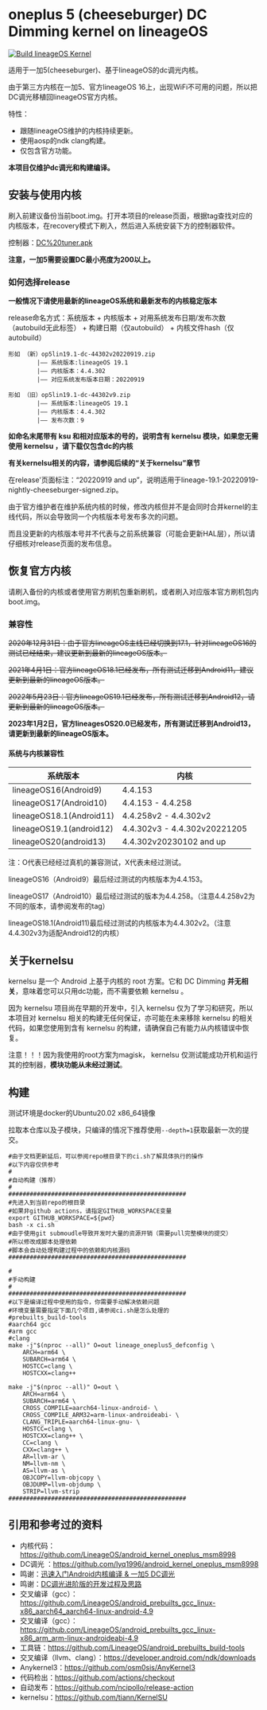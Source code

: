 # oneplus 5 (cheeseburger) DC Dimming  kernel on lineageOS

[![Build lineageOS Kernel](https://github.com/Seshiria/op5dc/actions/workflows/main.yml/badge.svg)](https://github.com/Seshiria/op5dc/actions/workflows/main.yml)

适用于一加5(cheeseburger)、基于lineageOS的dc调光内核。

由于第三方内核在一加5、官方lineageOS 16上，出现WiFi不可用的问题，所以把DC调光移植回lineageOS官方内核。

特性：
- 跟随lineageOS维护的内核持续更新。
- 使用aosp的ndk clang构建。
- 仅包含官方功能。

**本项目仅维护dc调光和构建编译。**

## 安装与使用内核

刷入前建议备份当前boot.img。打开本项目的release页面，根据tag查找对应的内核版本，在recovery模式下刷入，然后进入系统安装下方的控制器软件。

控制器：[DC%20tuner.apk](https://github.com/Seshiria/op5dc/releases/download/4.4.302v20230102/DC.Tuner.1.0.apk)

**注意，一加5需要设置DC最小亮度为200以上。**

### 如何选择release

**一般情况下请使用最新的lineageOS系统和最新发布的内核稳定版本**

release命名方式：系统版本 + 内核版本 + 对用系统发布日期/发布次数（autobuild无此标签） +  构建日期（仅autobuild） + 内核文件hash（仅autobuild）

```
形如 （新）op5lin19.1-dc-44302v20220919.zip
        |—— 系统版本:lineageOS 19.1
        |—— 内核版本：4.4.302
        |—— 对应系统发布版本日期：20220919

形如 （旧）op5lin19.1-dc-44302v9.zip
        |—— 系统版本:lineageOS 19.1
        |—— 内核版本：4.4.302
        |—— 发布次数：9
```

**如命名末尾带有 ksu 和相对应版本的号的，说明含有 kernelsu 模块，如果您无需使用 kernelsu ，请下载仅包含dc的内核**

**有关kernelsu相关的内容，请参阅后续的“关于kernelsu”章节**

在release'页面标注：“20220919 and up”，说明适用于lineage-19.1-20220919-nightly-cheeseburger-signed.zip。

由于官方维护者在维护系统内核的时候，修改内核但并不是会同时合并kernel的主线代码，所以会导致同一个内核版本号发布多次的问题。

而且没更新的内核版本号并不代表与之前系统兼容（可能会更新HAL层），所以请仔细核对release页面的发布信息。


## 恢复官方内核

请刷入备份的内核或者使用官方刷机包重新刷机，或者刷入对应版本官方刷机包内boot.img。


### 兼容性

~~2020年12月31日：由于官方lineageOS主线已经切换到17.1，针对lineageOS16的测试已经结束，建议更新到最新的lineageOS版本。~~ 

~~2021年4月1日：官方lineageOS18.1已经发布，所有测试迁移到Android11，建议更新到最新的lineageOS版本。~~ 

~~2022年5月23日：官方lineageOS19.1已经发布，所有测试迁移到Android12，请更新到最新的lineageOS版本。~~

**2023年1月2日，官方lineagesOS20.0已经发布，所有测试迁移到Android13，请更新到最新的lineageOS版本。**

#### 系统与内核兼容性

|   系统版本    |   内核    |
| ------------ | --------- |
|lineageOS16(Android9)| 4.4.153 |
|lineageOS17(Android10)| 4.4.153 - 4.4.258 |
|lineageOS18.1(Android11)| 4.4.258v2 - 4.4.302v2 |
|lineageOS19.1(android12)| 4.4.302v3 - 4.4.302v20221205 |
|lineageOS20(android13)| 4.4.302v20230102 and up |


注：O代表已经经过真机的兼容测试，X代表未经过测试。

lineageOS16（Android9）最后经过测试的内核版本为4.4.153。

lineageOS17（Android10）最后经过测试的版本为4.4.258。（注意4.4.258v2为不同的版本，请参阅发布的tag）

lineageOS18.1(Android11)最后经过测试的内核版本为4.4.302v2。（注意4.4.302v3为适配Android12的内核）

## 关于kernelsu

kernelsu 是一个 Android 上基于内核的 root 方案。它和 DC Dimming **并无相关**，意味着您可以只用dc功能，而不需要依赖 kernelsu 。


因为 kernelsu 项目尚在早期的开发中，引入 kernelsu 仅为了学习和研究，所以本项目对 kernelsu 相关的构建无任何保证，亦可能在未来移除 kernelsu 的相关代码，如果您使用到含有 kernelsu 的构建，请确保自己有能力从内核错误中恢复。


注意！！！因为我使用的root方案为magisk， kernelsu 仅测试能成功开机和运行其的控制器，**模块功能从未经过测试**。


## 构建

测试环境是docker的Ubuntu20.02 x86_64镜像

拉取本仓库以及子模块，只编译的情况下推荐使用``--depth=1``获取最新一次的提交。

````shell
#由于文档更新延后，可以参阅repo根目录下的ci.sh了解具体执行的操作
#以下内容仅供参考
#
#自动构建（推荐）
#
##################################################
#先进入到当前repo的根目录
#如果非github actions，请指定GITHUB_WORKSPACE变量
export GITHUB_WORKSPACE=${pwd}
bash -x ci.sh
#由于使用git submoudle导致开发时大量的资源开销（需要pull完整模块的提交）
#所以修改成脚本处理依赖
#脚本会自动处理构建过程中的依赖和内核源码
##################################################

#
#手动构建
#
##################################################
#以下是编译过程中使用的指令，你需要手动解决依赖问题
#环境变量需要指定下面几个项目,请参阅ci.sh是怎么处理的
#prebuilts_build-tools
#aarch64 gcc
#arm gcc
#clang
make -j"$(nproc --all)" O=out lineage_oneplus5_defconfig \
    ARCH=arm64 \
    SUBARCH=arm64 \
    HOSTCC=clang \
    HOSTCXX=clang++

make -j"$(nproc --all)" O=out \
    ARCH=arm64 \
    SUBARCH=arm64 \
    CROSS_COMPILE=aarch64-linux-android- \
    CROSS_COMPILE_ARM32=arm-linux-androideabi- \
    CLANG_TRIPLE=aarch64-linux-gnu- \
    HOSTCC=clang \
    HOSTCXX=clang++ \
    CC=clang \
    CXX=clang++ \
    AR=llvm-ar \
    NM=llvm-nm \
    AS=llvm-as \
    OBJCOPY=llvm-objcopy \
    OBJDUMP=llvm-objdump \
    STRIP=llvm-strip
##################################################
````

## 引用和参考过的资料

* 内核代码：https://github.com/LineageOS/android_kernel_oneplus_msm8998
* DC调光 ：https://github.com/lyq1996/android_kernel_oneplus_msm8998
* 鸣谢：[迅速入门Android内核编译 & 一加5 DC调光](https://makiras.org/archives/173?amp)
* 鸣谢：[DC调光进阶版的开发过程及思路](https://www.akr-developers.com/d/273)
* 交叉编译（gcc）：https://github.com/LineageOS/android_prebuilts_gcc_linux-x86_aarch64_aarch64-linux-android-4.9
* 交叉编译（gcc）：https://github.com/LineageOS/android_prebuilts_gcc_linux-x86_arm_arm-linux-androideabi-4.9
* 工具链：https://github.com/LineageOS/android_prebuilts_build-tools
* 交叉编译（llvm、clang）：https://developer.android.com/ndk/downloads
* Anykernel3：https://github.com/osm0sis/AnyKernel3
* 代码检出：https://github.com/actions/checkout
* 自动发布：https://github.com/ncipollo/release-action
* kernelsu：https://github.com/tiann/KernelSU
